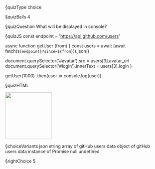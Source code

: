 §quizType
choice

§quizBalls
4

§quizQuestion
What will be displayed in console?



§quizJS
const endpoint = 'https://api.github.com/users'

async function getUser (from) {
  const users = await (await fetch(`${endpoint}?since=${from}`)).json()

  document.querySelector('#avatar').src = users[3].avatar_url
  document.querySelector('#login').innerText = users[3].login
}

getUser(1000)
  .then(user => console.log(user))

§quizHTML
<body>
  <img
    src="https://i.pravatar.cc/200"
    id="avatar"
    height="150"
  />
  <p id="login"></p>
</body>


§choiceVariants
json string
array of gitHub users data
object of gitHub users data
instance of Promise
null
undefined


§rightChoice
5
